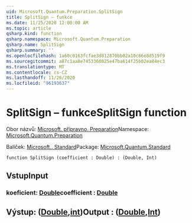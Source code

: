 ```yaml
---
uid: Microsoft.Quantum.Preparation.SplitSign
title: SplitSign – funkce
ms.date: 11/25/2020 12:00:00 AM
ms.topic: article
qsharp.kind: function
qsharp.namespace: Microsoft.Quantum.Preparation
qsharp.name: SplitSign
qsharp.summary: ''
ms.openlocfilehash: 1a60c0163fcfae3d812870bb02a10c66e8d519f9
ms.sourcegitcommit: a87c1aa8e7453360025e47ba614f25b02ea84ec3
ms.translationtype: MT
ms.contentlocale: cs-CZ
ms.lasthandoff: 11/26/2020
ms.locfileid: "96193637"
---
```

# <a name="splitsign-function"></a><span data-ttu-id="d5775-102">SplitSign – funkce</span><span class="sxs-lookup"><span data-stu-id="d5775-102">SplitSign function</span></span>

<span data-ttu-id="d5775-103">Obor názvů: [Microsoft. přípravno. Preparation](xref:Microsoft.Quantum.Preparation)</span><span class="sxs-lookup"><span data-stu-id="d5775-103">Namespace: [Microsoft.Quantum.Preparation](xref:Microsoft.Quantum.Preparation)</span></span>

<span data-ttu-id="d5775-104">Balíček: [Microsoft.. Standard](https://nuget.org/packages/Microsoft.Quantum.Standard)</span><span class="sxs-lookup"><span data-stu-id="d5775-104">Package: [Microsoft.Quantum.Standard](https://nuget.org/packages/Microsoft.Quantum.Standard)</span></span>




```qsharp
function SplitSign (coefficient : Double) : (Double, Int)
```


## <a name="input"></a><span data-ttu-id="d5775-105">Vstup</span><span class="sxs-lookup"><span data-stu-id="d5775-105">Input</span></span>

### <a name="coefficient--double"></a><span data-ttu-id="d5775-106">koeficient: [Double](xref:microsoft.quantum.lang-ref.double)</span><span class="sxs-lookup"><span data-stu-id="d5775-106">coefficient : [Double](xref:microsoft.quantum.lang-ref.double)</span></span>





## <a name="output--doubleint"></a><span data-ttu-id="d5775-107">Výstup: ([Double](xref:microsoft.quantum.lang-ref.double),[int](xref:microsoft.quantum.lang-ref.int))</span><span class="sxs-lookup"><span data-stu-id="d5775-107">Output : ([Double](xref:microsoft.quantum.lang-ref.double),[Int](xref:microsoft.quantum.lang-ref.int))</span></span>

